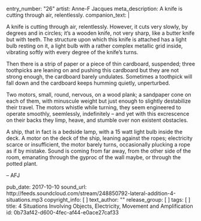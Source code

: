 entry_number: "26"
artist: Anne-F Jacques
meta_description: A knife is cutting through air, relentlessly.
companion_text: |
  <p>A knife is cutting through air, relentlessly. However, it cuts very slowly, by degrees and in circles; it’s a wooden knife, not very sharp, like a butter knife but with teeth. The structure upon which this knife is attached has a light bulb resting on it, a light bulb with a rather complex metallic grid inside, vibrating softly with every degree of the knife’s turns.
  </p>
  <p>Then there is a strip of paper or a piece of thin cardboard, suspended; three toothpicks are leaning on and pushing this cardboard but they are not strong enough, the cardboard barely undulates. Sometimes a toothpick will fall down and the cardboard keeps humming quietly, unperturbed.
  </p>
  <p>Two motors, small, round, nervous, on a wood plank; a sandpaper cone on each of them, with minuscule weight but just enough to slightly destabilize their travel. The motors whistle while turning, they seem engineered to operate smoothly, seemlessly, indefinitely – and yet with this excrescence on their backs they limp, heave, and stumble over non existent obstacles.
  </p>
  <p>A ship, that in fact is a bedside lamp, with a 15 watt light bulb inside the deck. A motor on the deck of the ship, leaning against the ropes; electricity scarce or insufficient, the motor barely turns, occasionally plucking a rope as if by mistake. Sound is coming from far away, from the other side of the room, emanating through the gyproc of the wall maybe, or through the potted plant.
  </p>
  <p>– AFJ
  </p>
pub_date: 2017-10-10
sound_url: http://feeds.soundcloud.com/stream/248850792-lateral-addition-4-situations.mp3
copyright_info: [ ]
text_author: ""
release_group: [ ]
tags: [ ]
title: 4 Situations Involving Objects, Electricity, Movement and Amplification
id: 0b73af42-d600-4fec-af44-e0ace27caf33
